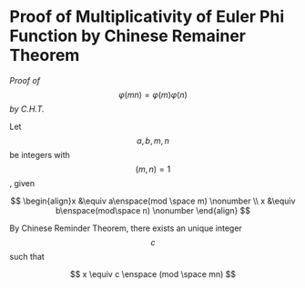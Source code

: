 # Proof of Multiplicativity of Euler Phi Function by Chinese Remainer Theorem

_Proof of_ $$\varphi(mn) = \varphi(m)\varphi(n)$$ _by C.H.T._

Let $$a, b, m, n$$ be integers with $$(m, n) = 1$$, given

$$
\begin{align}x &\equiv a\enspace(mod \space m) \nonumber \\ x &\equiv b\enspace(mod\space n) \nonumber \end{align}
$$

By Chinese Reminder Theorem, there exists an unique integer $$c$$ such that

$$
x \equiv c \enspace (mod \space mn)
$$



